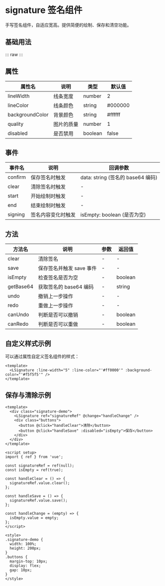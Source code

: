 # signature 签名组件

手写签名组件，自适应宽高。提供简便的绘制、保存和清空功能。

## 基础用法

::: raw
<demo class="vp-raw" vue="ui/signature/basic.vue" />
:::

## 属性

| 属性名          | 说明       | 类型    | 默认值  |
| --------------- | ---------- | ------- | ------- |
| lineWidth       | 线条宽度   | number  | 2       |
| lineColor       | 线条颜色   | string  | #000000 |
| backgroundColor | 背景颜色   | string  | #ffffff |
| quality         | 图片的质量 | number  | 1       |
| disabled        | 是否禁用   | boolean | false   |

## 事件

| 事件名  | 说明               | 回调参数                          |
| ------- | ------------------ | --------------------------------- |
| confirm | 保存签名时触发     | data: string (签名的 base64 编码) |
| clear   | 清除签名时触发     | -                                 |
| start   | 开始绘制时触发     | -                                 |
| end     | 结束绘制时触发     | -                                 |
| signing | 签名内容变化时触发 | isEmpty: boolean (是否为空)       |

## 方法

| 方法名    | 说明                     | 参数 | 返回值  |
| --------- | ------------------------ | ---- | ------- |
| clear     | 清除签名                 | -    | -       |
| save      | 保存签名并触发 save 事件 | -    | -       |
| isEmpty   | 检查签名是否为空         | -    | boolean |
| getBase64 | 获取签名的 base64 编码   | -    | string  |
| undo      | 撤销上一步操作           | -    | -       |
| redo      | 重做上一步操作           | -    | -       |
| canUndo   | 判断是否可以撤销         | -    | boolean |
| canRedo   | 判断是否可以重做         | -    | boolean |

## 自定义样式示例

可以通过属性自定义签名组件的样式：

```vue
<template>
  <LSignature :line-width="5" :line-color="'#ff0000'" :background-color="'#f5f5f5'" />
</template>
```

## 保存与清除示例

```vue
<template>
  <div class="signature-demo">
    <LSignature ref="signatureRef" @change="handleChange" />
    <div class="buttons">
      <button @click="handleClear">清除</button>
      <button @click="handleSave" :disabled="isEmpty">保存</button>
    </div>
  </div>
</template>

<script setup>
import { ref } from 'vue';

const signatureRef = ref(null);
const isEmpty = ref(true);

const handleClear = () => {
  signatureRef.value.clear();
};

const handleSave = () => {
  signatureRef.value.save();
};

const handleChange = (empty) => {
  isEmpty.value = empty;
};
</script>

<style>
.signature-demo {
  width: 100%;
  height: 200px;
}
.buttons {
  margin-top: 10px;
  display: flex;
  gap: 10px;
}
</style>
```
